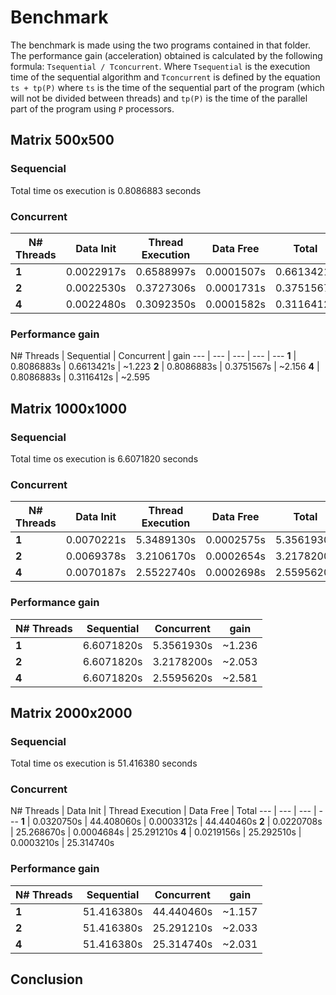 # Benchmark

The benchmark is made using the two programs contained in that folder. The performance gain (acceleration) obtained is calculated by the following formula: `Tsequential / Tconcurrent`. Where `Tsequential` is the execution time of the sequential algorithm and `Tconcurrent` is defined by the equation `ts + tp(P)` where `ts` is the time of the sequential part of the program (which will not be divided between threads) and `tp(P)` is the time of the parallel part of the program using `P` processors.

## Matrix 500x500

### Sequencial 
Total time os execution is 0.8086883 seconds

### Concurrent
N# Threads | Data Init | Thread Execution | Data Free | Total
--- | --- | --- | --- | ---
**1** | 0.0022917s | 0.6588997s | 0.0001507s | 0.6613421s
**2** | 0.0022530s | 0.3727306s | 0.0001731s | 0.3751567s
**4** | 0.0022480s | 0.3092350s | 0.0001582s | 0.3116412s

### Performance gain
N# Threads | Sequential | Concurrent | gain
--- | --- | --- | --- | ---
**1** | 0.8086883s | 0.6613421s | ~1.223 
**2** | 0.8086883s | 0.3751567s | ~2.156
**4** | 0.8086883s | 0.3116412s | ~2.595

## Matrix 1000x1000

### Sequencial 
Total time os execution is 6.6071820 seconds

### Concurrent
N# Threads | Data Init | Thread Execution | Data Free | Total
--- | --- | --- | --- | ---
**1** | 0.0070221s | 5.3489130s | 0.0002575s | 5.3561930s
**2** | 0.0069378s | 3.2106170s | 0.0002654s | 3.2178200s
**4** | 0.0070187s | 2.5522740s | 0.0002698s | 2.5595620s

### Performance gain
N# Threads | Sequential | Concurrent | gain
--- | --- | --- | ---
**1** | 6.6071820s | 5.3561930s | ~1.236 
**2** | 6.6071820s | 3.2178200s | ~2.053
**4** | 6.6071820s | 2.5595620s | ~2.581

## Matrix 2000x2000
### Sequencial 
Total time os execution is 51.416380 seconds

### Concurrent
N# Threads | Data Init | Thread Execution | Data Free | Total
--- | --- | --- | ---
**1** | 0.0320750s | 44.408060s | 0.0003312s | 44.440460s
**2** | 0.0220708s | 25.268670s | 0.0004684s | 25.291210s
**4** | 0.0219156s | 25.292510s | 0.0003210s | 25.314740s

### Performance gain
N# Threads | Sequential | Concurrent | gain
--- | --- | --- | ---
**1** | 51.416380s | 44.440460s | ~1.157 
**2** | 51.416380s | 25.291210s | ~2.033
**4** | 51.416380s | 25.314740s | ~2.031

## Conclusion